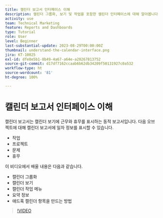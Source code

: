 ```yaml
---
title: 캘린더 보고서 인터페이스 이해
description: 캘린더 그룹화, 보기 및 작업을 포함한 캘린더 인터페이스에 대해 알아봅니다.
activity: use
team: Technical Marketing
feature: Reports and Dashboards
type: Tutorial
role: User
level: Beginner
last-substantial-update: 2023-08-29T00:00:00Z
thumbnail: understand-the-calendar-interface.png
jira: KT-10025
exl-id: dfe8e5b1-8b49-4a67-a64e-a20267813752
source-git-commit: d17df7162ccaab6b62db34209f50131927c0a532
workflow-type: ht
source-wordcount: '81'
ht-degree: 100%

---
```


# 캘린더 보고서 인터페이스 이해

캘린더 보고서는 캘린더 보기에 근무와 휴무를 표시하는 동적 보고서입니다. 다음 오브젝트에 대해 캘린더 보고서에 일자 정보를 표시할 수 있습니다.

* 작업
* 프로젝트
* 문제
* 휴무

이 비디오에서 배울 내용은 다음과 같습니다.

* 캘린더 그룹화
* 캘린더 보기
* 캘린더 작업 메뉴
* 요약 정보
* 애드혹 캘린더 항목을 만드는 방법

>[!VIDEO](https://video.tv.adobe.com/v/3423318/?quality=12&learn=on&enablevpops)

